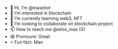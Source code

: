 - 👋 Hi, I’m @maseliot
- 👀 I’m interested in blockchain
- 🌱 I’m currently learning web3, NFT
- 💞️ I’m looking to collaborate on blockchain project
- 📫 How to reach me @elios_mas (X)
- 😄 Pronouns: Great
- ⚡ Fun fact: Man

<!---
maseliot/maseliot is a ✨ special ✨ repository because its `README.md` (this file) appears on your GitHub profile.
You can click the Preview link to take a look at your changes.
--->
